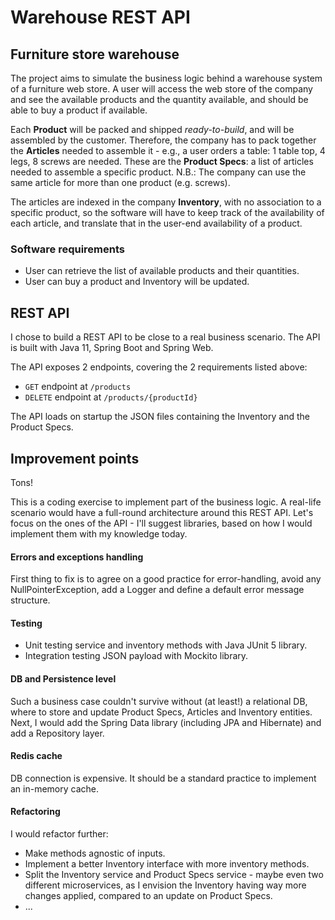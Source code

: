 # Warehouse REST API

## Furniture store warehouse
The project aims to simulate the business logic behind a warehouse system of a furniture web store.
A user will access the web store of the company and see the available products and the quantity available, and should be able to buy a product if available.

Each **Product** will be packed and shipped *ready-to-build*, and will be assembled by the customer. Therefore, the company has to pack together the **Articles** needed to assemble it - e.g., a user orders a table: 1 table top, 4 legs, 8 screws are needed. These are the **Product Specs**: a list of articles needed to assemble a specific product.
N.B.: The company can use the same article for more than one product (e.g. screws).

The articles are indexed in the company **Inventory**, with no association to a specific product, so the software will have to keep track of the availability of each article, and translate that in the user-end availability of a product.

### Software requirements
- User can retrieve the list of available products and their quantities.
- User can buy a product and Inventory will be updated.

## REST API
I chose to build a REST API to be close to a real business scenario.
The API is built with Java 11, Spring Boot and Spring Web.

The API exposes 2 endpoints, covering the 2 requirements listed above:

- `GET` endpoint at `/products`
- `DELETE` endpoint at `/products/{productId}`

The API loads on startup the JSON files containing the Inventory and the Product Specs.

## Improvement points
Tons!

This is a coding exercise to implement part of the business logic. A real-life scenario would have a full-round architecture around this REST API.
Let's focus on the ones of the API - I'll suggest libraries, based on how I would implement them with my knowledge today.

#### Errors and exceptions handling
First thing to fix is to agree on a good practice for error-handling, avoid any NullPointerException, add a Logger and define a default error message structure.

#### Testing
- Unit testing service and inventory methods with Java JUnit 5 library.
- Integration testing JSON payload with Mockito library.

#### DB and Persistence level
Such a business case couldn't survive without (at least!) a relational DB, where to store and update Product Specs, Articles and Inventory entities.
Next, I would add the Spring Data library (including JPA and Hibernate) and add a Repository layer.

#### Redis cache
DB connection is expensive. It should be a standard practice to implement an in-memory cache.

#### Refactoring
I would refactor further:
 - Make methods agnostic of inputs.
 - Implement a better Inventory interface with more inventory methods.
 - Split the Inventory service and Product Specs service - maybe even two different microservices, as I envision the Inventory having way more changes applied, compared to an update on Product Specs.
 - ...
